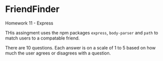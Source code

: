# FriendFinder
Homework 11 - Express

THis assingment uses the npm packages `express`, `body-parser` and `path` to match users to a compatable friend. 

There are 10 questions. Each answer is on a scale of 1 to 5 based on how much the user agrees or disagrees with a question.
